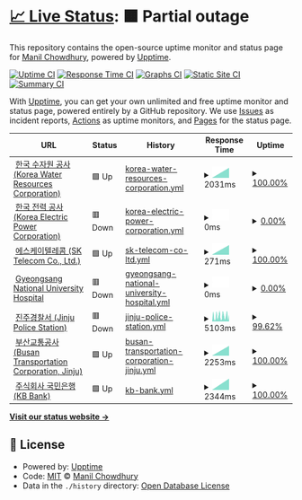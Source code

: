 # [📈 Live Status](https://keywordnew.github.io/jinju-watchtower): <!--live status--> **🟧 Partial outage**

This repository contains the open-source uptime monitor and status page for [Manil Chowdhury](https://manil.xyz), powered by [Upptime](https://github.com/upptime/upptime).

[![Uptime CI](https://github.com/keywordnew/jinju-watchtower/workflows/Uptime%20CI/badge.svg)](https://github.com/keywordnew/jinju-watchtower/actions?query=workflow%3A%22Uptime+CI%22)
[![Response Time CI](https://github.com/keywordnew/jinju-watchtower/workflows/Response%20Time%20CI/badge.svg)](https://github.com/keywordnew/jinju-watchtower/actions?query=workflow%3A%22Response+Time+CI%22)
[![Graphs CI](https://github.com/keywordnew/jinju-watchtower/workflows/Graphs%20CI/badge.svg)](https://github.com/keywordnew/jinju-watchtower/actions?query=workflow%3A%22Graphs+CI%22)
[![Static Site CI](https://github.com/keywordnew/jinju-watchtower/workflows/Static%20Site%20CI/badge.svg)](https://github.com/keywordnew/jinju-watchtower/actions?query=workflow%3A%22Static+Site+CI%22)
[![Summary CI](https://github.com/keywordnew/jinju-watchtower/workflows/Summary%20CI/badge.svg)](https://github.com/keywordnew/jinju-watchtower/actions?query=workflow%3A%22Summary+CI%22)

With [Upptime](https://upptime.js.org), you can get your own unlimited and free uptime monitor and status page, powered entirely by a GitHub repository. We use [Issues](https://github.com/keywordnew/jinju-watchtower/issues) as incident reports, [Actions](https://github.com/keywordnew/jinju-watchtower/actions) as uptime monitors, and [Pages](https://keywordnew.github.io/jinju-watchtower) for the status page.

<!--start: status pages-->
<!-- This summary is generated by Upptime (https://github.com/upptime/upptime) -->
<!-- Do not edit this manually, your changes will be overwritten -->
<!-- prettier-ignore -->
| URL | Status | History | Response Time | Uptime |
| --- | ------ | ------- | ------------- | ------ |
| <img alt="" src="https://nilspace.xyz/content/images/2023/05/water.png" height="13"> [한국 수자원 공사 (Korea Water Resources Corporation)](https://www.kwater.or.kr/main.do?s_mid=1) | 🟩 Up | [korea-water-resources-corporation.yml](https://github.com/keywordnew/jinju-watchtower/commits/HEAD/history/korea-water-resources-corporation.yml) | <details><summary><img alt="Response time graph" src="./graphs/korea-water-resources-corporation/response-time-week.png" height="20"> 2031ms</summary><br><a href="https://keywordnew.github.io/jinju-watchtower/history/korea-water-resources-corporation"><img alt="Response time 2053" src="https://img.shields.io/endpoint?url=https%3A%2F%2Fraw.githubusercontent.com%2Fkeywordnew%2Fjinju-watchtower%2FHEAD%2Fapi%2Fkorea-water-resources-corporation%2Fresponse-time.json"></a><br><a href="https://keywordnew.github.io/jinju-watchtower/history/korea-water-resources-corporation"><img alt="24-hour response time 1857" src="https://img.shields.io/endpoint?url=https%3A%2F%2Fraw.githubusercontent.com%2Fkeywordnew%2Fjinju-watchtower%2FHEAD%2Fapi%2Fkorea-water-resources-corporation%2Fresponse-time-day.json"></a><br><a href="https://keywordnew.github.io/jinju-watchtower/history/korea-water-resources-corporation"><img alt="7-day response time 2031" src="https://img.shields.io/endpoint?url=https%3A%2F%2Fraw.githubusercontent.com%2Fkeywordnew%2Fjinju-watchtower%2FHEAD%2Fapi%2Fkorea-water-resources-corporation%2Fresponse-time-week.json"></a><br><a href="https://keywordnew.github.io/jinju-watchtower/history/korea-water-resources-corporation"><img alt="30-day response time 2031" src="https://img.shields.io/endpoint?url=https%3A%2F%2Fraw.githubusercontent.com%2Fkeywordnew%2Fjinju-watchtower%2FHEAD%2Fapi%2Fkorea-water-resources-corporation%2Fresponse-time-month.json"></a><br><a href="https://keywordnew.github.io/jinju-watchtower/history/korea-water-resources-corporation"><img alt="1-year response time 2053" src="https://img.shields.io/endpoint?url=https%3A%2F%2Fraw.githubusercontent.com%2Fkeywordnew%2Fjinju-watchtower%2FHEAD%2Fapi%2Fkorea-water-resources-corporation%2Fresponse-time-year.json"></a></details> | <details><summary><a href="https://keywordnew.github.io/jinju-watchtower/history/korea-water-resources-corporation">100.00%</a></summary><a href="https://keywordnew.github.io/jinju-watchtower/history/korea-water-resources-corporation"><img alt="All-time uptime 100.00%" src="https://img.shields.io/endpoint?url=https%3A%2F%2Fraw.githubusercontent.com%2Fkeywordnew%2Fjinju-watchtower%2FHEAD%2Fapi%2Fkorea-water-resources-corporation%2Fuptime.json"></a><br><a href="https://keywordnew.github.io/jinju-watchtower/history/korea-water-resources-corporation"><img alt="24-hour uptime 100.00%" src="https://img.shields.io/endpoint?url=https%3A%2F%2Fraw.githubusercontent.com%2Fkeywordnew%2Fjinju-watchtower%2FHEAD%2Fapi%2Fkorea-water-resources-corporation%2Fuptime-day.json"></a><br><a href="https://keywordnew.github.io/jinju-watchtower/history/korea-water-resources-corporation"><img alt="7-day uptime 100.00%" src="https://img.shields.io/endpoint?url=https%3A%2F%2Fraw.githubusercontent.com%2Fkeywordnew%2Fjinju-watchtower%2FHEAD%2Fapi%2Fkorea-water-resources-corporation%2Fuptime-week.json"></a><br><a href="https://keywordnew.github.io/jinju-watchtower/history/korea-water-resources-corporation"><img alt="30-day uptime 100.00%" src="https://img.shields.io/endpoint?url=https%3A%2F%2Fraw.githubusercontent.com%2Fkeywordnew%2Fjinju-watchtower%2FHEAD%2Fapi%2Fkorea-water-resources-corporation%2Fuptime-month.json"></a><br><a href="https://keywordnew.github.io/jinju-watchtower/history/korea-water-resources-corporation"><img alt="1-year uptime 100.00%" src="https://img.shields.io/endpoint?url=https%3A%2F%2Fraw.githubusercontent.com%2Fkeywordnew%2Fjinju-watchtower%2FHEAD%2Fapi%2Fkorea-water-resources-corporation%2Fuptime-year.json"></a></details>
| <img alt="" src="https://nilspace.xyz/content/images/2023/05/power-1.png" height="13"> [한국 전력 공사 (Korea Electric Power Corporation)](https://home.kepco.co.kr/kepco/main.do) | 🟥 Down | [korea-electric-power-corporation.yml](https://github.com/keywordnew/jinju-watchtower/commits/HEAD/history/korea-electric-power-corporation.yml) | <details><summary><img alt="Response time graph" src="./graphs/korea-electric-power-corporation/response-time-week.png" height="20"> 0ms</summary><br><a href="https://keywordnew.github.io/jinju-watchtower/history/korea-electric-power-corporation"><img alt="Response time 2157" src="https://img.shields.io/endpoint?url=https%3A%2F%2Fraw.githubusercontent.com%2Fkeywordnew%2Fjinju-watchtower%2FHEAD%2Fapi%2Fkorea-electric-power-corporation%2Fresponse-time.json"></a><br><a href="https://keywordnew.github.io/jinju-watchtower/history/korea-electric-power-corporation"><img alt="24-hour response time 0" src="https://img.shields.io/endpoint?url=https%3A%2F%2Fraw.githubusercontent.com%2Fkeywordnew%2Fjinju-watchtower%2FHEAD%2Fapi%2Fkorea-electric-power-corporation%2Fresponse-time-day.json"></a><br><a href="https://keywordnew.github.io/jinju-watchtower/history/korea-electric-power-corporation"><img alt="7-day response time 0" src="https://img.shields.io/endpoint?url=https%3A%2F%2Fraw.githubusercontent.com%2Fkeywordnew%2Fjinju-watchtower%2FHEAD%2Fapi%2Fkorea-electric-power-corporation%2Fresponse-time-week.json"></a><br><a href="https://keywordnew.github.io/jinju-watchtower/history/korea-electric-power-corporation"><img alt="30-day response time 0" src="https://img.shields.io/endpoint?url=https%3A%2F%2Fraw.githubusercontent.com%2Fkeywordnew%2Fjinju-watchtower%2FHEAD%2Fapi%2Fkorea-electric-power-corporation%2Fresponse-time-month.json"></a><br><a href="https://keywordnew.github.io/jinju-watchtower/history/korea-electric-power-corporation"><img alt="1-year response time 2157" src="https://img.shields.io/endpoint?url=https%3A%2F%2Fraw.githubusercontent.com%2Fkeywordnew%2Fjinju-watchtower%2FHEAD%2Fapi%2Fkorea-electric-power-corporation%2Fresponse-time-year.json"></a></details> | <details><summary><a href="https://keywordnew.github.io/jinju-watchtower/history/korea-electric-power-corporation">0.00%</a></summary><a href="https://keywordnew.github.io/jinju-watchtower/history/korea-electric-power-corporation"><img alt="All-time uptime 1.05%" src="https://img.shields.io/endpoint?url=https%3A%2F%2Fraw.githubusercontent.com%2Fkeywordnew%2Fjinju-watchtower%2FHEAD%2Fapi%2Fkorea-electric-power-corporation%2Fuptime.json"></a><br><a href="https://keywordnew.github.io/jinju-watchtower/history/korea-electric-power-corporation"><img alt="24-hour uptime 0.00%" src="https://img.shields.io/endpoint?url=https%3A%2F%2Fraw.githubusercontent.com%2Fkeywordnew%2Fjinju-watchtower%2FHEAD%2Fapi%2Fkorea-electric-power-corporation%2Fuptime-day.json"></a><br><a href="https://keywordnew.github.io/jinju-watchtower/history/korea-electric-power-corporation"><img alt="7-day uptime 0.00%" src="https://img.shields.io/endpoint?url=https%3A%2F%2Fraw.githubusercontent.com%2Fkeywordnew%2Fjinju-watchtower%2FHEAD%2Fapi%2Fkorea-electric-power-corporation%2Fuptime-week.json"></a><br><a href="https://keywordnew.github.io/jinju-watchtower/history/korea-electric-power-corporation"><img alt="30-day uptime 0.00%" src="https://img.shields.io/endpoint?url=https%3A%2F%2Fraw.githubusercontent.com%2Fkeywordnew%2Fjinju-watchtower%2FHEAD%2Fapi%2Fkorea-electric-power-corporation%2Fuptime-month.json"></a><br><a href="https://keywordnew.github.io/jinju-watchtower/history/korea-electric-power-corporation"><img alt="1-year uptime 1.05%" src="https://img.shields.io/endpoint?url=https%3A%2F%2Fraw.githubusercontent.com%2Fkeywordnew%2Fjinju-watchtower%2FHEAD%2Fapi%2Fkorea-electric-power-corporation%2Fuptime-year.json"></a></details>
| <img alt="" src="https://nilspace.xyz/content/images/2023/05/communication.png" height="13"> [에스케이텔레콤 (SK Telecom Co., Ltd.)](https://www.sktelecom.com/) | 🟩 Up | [sk-telecom-co-ltd.yml](https://github.com/keywordnew/jinju-watchtower/commits/HEAD/history/sk-telecom-co-ltd.yml) | <details><summary><img alt="Response time graph" src="./graphs/sk-telecom-co-ltd/response-time-week.png" height="20"> 271ms</summary><br><a href="https://keywordnew.github.io/jinju-watchtower/history/sk-telecom-co-ltd"><img alt="Response time 335" src="https://img.shields.io/endpoint?url=https%3A%2F%2Fraw.githubusercontent.com%2Fkeywordnew%2Fjinju-watchtower%2FHEAD%2Fapi%2Fsk-telecom-co-ltd%2Fresponse-time.json"></a><br><a href="https://keywordnew.github.io/jinju-watchtower/history/sk-telecom-co-ltd"><img alt="24-hour response time 288" src="https://img.shields.io/endpoint?url=https%3A%2F%2Fraw.githubusercontent.com%2Fkeywordnew%2Fjinju-watchtower%2FHEAD%2Fapi%2Fsk-telecom-co-ltd%2Fresponse-time-day.json"></a><br><a href="https://keywordnew.github.io/jinju-watchtower/history/sk-telecom-co-ltd"><img alt="7-day response time 271" src="https://img.shields.io/endpoint?url=https%3A%2F%2Fraw.githubusercontent.com%2Fkeywordnew%2Fjinju-watchtower%2FHEAD%2Fapi%2Fsk-telecom-co-ltd%2Fresponse-time-week.json"></a><br><a href="https://keywordnew.github.io/jinju-watchtower/history/sk-telecom-co-ltd"><img alt="30-day response time 271" src="https://img.shields.io/endpoint?url=https%3A%2F%2Fraw.githubusercontent.com%2Fkeywordnew%2Fjinju-watchtower%2FHEAD%2Fapi%2Fsk-telecom-co-ltd%2Fresponse-time-month.json"></a><br><a href="https://keywordnew.github.io/jinju-watchtower/history/sk-telecom-co-ltd"><img alt="1-year response time 335" src="https://img.shields.io/endpoint?url=https%3A%2F%2Fraw.githubusercontent.com%2Fkeywordnew%2Fjinju-watchtower%2FHEAD%2Fapi%2Fsk-telecom-co-ltd%2Fresponse-time-year.json"></a></details> | <details><summary><a href="https://keywordnew.github.io/jinju-watchtower/history/sk-telecom-co-ltd">100.00%</a></summary><a href="https://keywordnew.github.io/jinju-watchtower/history/sk-telecom-co-ltd"><img alt="All-time uptime 100.00%" src="https://img.shields.io/endpoint?url=https%3A%2F%2Fraw.githubusercontent.com%2Fkeywordnew%2Fjinju-watchtower%2FHEAD%2Fapi%2Fsk-telecom-co-ltd%2Fuptime.json"></a><br><a href="https://keywordnew.github.io/jinju-watchtower/history/sk-telecom-co-ltd"><img alt="24-hour uptime 100.00%" src="https://img.shields.io/endpoint?url=https%3A%2F%2Fraw.githubusercontent.com%2Fkeywordnew%2Fjinju-watchtower%2FHEAD%2Fapi%2Fsk-telecom-co-ltd%2Fuptime-day.json"></a><br><a href="https://keywordnew.github.io/jinju-watchtower/history/sk-telecom-co-ltd"><img alt="7-day uptime 100.00%" src="https://img.shields.io/endpoint?url=https%3A%2F%2Fraw.githubusercontent.com%2Fkeywordnew%2Fjinju-watchtower%2FHEAD%2Fapi%2Fsk-telecom-co-ltd%2Fuptime-week.json"></a><br><a href="https://keywordnew.github.io/jinju-watchtower/history/sk-telecom-co-ltd"><img alt="30-day uptime 100.00%" src="https://img.shields.io/endpoint?url=https%3A%2F%2Fraw.githubusercontent.com%2Fkeywordnew%2Fjinju-watchtower%2FHEAD%2Fapi%2Fsk-telecom-co-ltd%2Fuptime-month.json"></a><br><a href="https://keywordnew.github.io/jinju-watchtower/history/sk-telecom-co-ltd"><img alt="1-year uptime 100.00%" src="https://img.shields.io/endpoint?url=https%3A%2F%2Fraw.githubusercontent.com%2Fkeywordnew%2Fjinju-watchtower%2FHEAD%2Fapi%2Fsk-telecom-co-ltd%2Fuptime-year.json"></a></details>
| <img alt="" src="https://nilspace.xyz/content/images/2023/05/hospital.png" height="13"> [Gyeongsang National University Hospital](https://www.gnuh.co.kr/) | 🟥 Down | [gyeongsang-national-university-hospital.yml](https://github.com/keywordnew/jinju-watchtower/commits/HEAD/history/gyeongsang-national-university-hospital.yml) | <details><summary><img alt="Response time graph" src="./graphs/gyeongsang-national-university-hospital/response-time-week.png" height="20"> 0ms</summary><br><a href="https://keywordnew.github.io/jinju-watchtower/history/gyeongsang-national-university-hospital"><img alt="Response time 0" src="https://img.shields.io/endpoint?url=https%3A%2F%2Fraw.githubusercontent.com%2Fkeywordnew%2Fjinju-watchtower%2FHEAD%2Fapi%2Fgyeongsang-national-university-hospital%2Fresponse-time.json"></a><br><a href="https://keywordnew.github.io/jinju-watchtower/history/gyeongsang-national-university-hospital"><img alt="24-hour response time 0" src="https://img.shields.io/endpoint?url=https%3A%2F%2Fraw.githubusercontent.com%2Fkeywordnew%2Fjinju-watchtower%2FHEAD%2Fapi%2Fgyeongsang-national-university-hospital%2Fresponse-time-day.json"></a><br><a href="https://keywordnew.github.io/jinju-watchtower/history/gyeongsang-national-university-hospital"><img alt="7-day response time 0" src="https://img.shields.io/endpoint?url=https%3A%2F%2Fraw.githubusercontent.com%2Fkeywordnew%2Fjinju-watchtower%2FHEAD%2Fapi%2Fgyeongsang-national-university-hospital%2Fresponse-time-week.json"></a><br><a href="https://keywordnew.github.io/jinju-watchtower/history/gyeongsang-national-university-hospital"><img alt="30-day response time 0" src="https://img.shields.io/endpoint?url=https%3A%2F%2Fraw.githubusercontent.com%2Fkeywordnew%2Fjinju-watchtower%2FHEAD%2Fapi%2Fgyeongsang-national-university-hospital%2Fresponse-time-month.json"></a><br><a href="https://keywordnew.github.io/jinju-watchtower/history/gyeongsang-national-university-hospital"><img alt="1-year response time 0" src="https://img.shields.io/endpoint?url=https%3A%2F%2Fraw.githubusercontent.com%2Fkeywordnew%2Fjinju-watchtower%2FHEAD%2Fapi%2Fgyeongsang-national-university-hospital%2Fresponse-time-year.json"></a></details> | <details><summary><a href="https://keywordnew.github.io/jinju-watchtower/history/gyeongsang-national-university-hospital">0.00%</a></summary><a href="https://keywordnew.github.io/jinju-watchtower/history/gyeongsang-national-university-hospital"><img alt="All-time uptime 0.00%" src="https://img.shields.io/endpoint?url=https%3A%2F%2Fraw.githubusercontent.com%2Fkeywordnew%2Fjinju-watchtower%2FHEAD%2Fapi%2Fgyeongsang-national-university-hospital%2Fuptime.json"></a><br><a href="https://keywordnew.github.io/jinju-watchtower/history/gyeongsang-national-university-hospital"><img alt="24-hour uptime 0.00%" src="https://img.shields.io/endpoint?url=https%3A%2F%2Fraw.githubusercontent.com%2Fkeywordnew%2Fjinju-watchtower%2FHEAD%2Fapi%2Fgyeongsang-national-university-hospital%2Fuptime-day.json"></a><br><a href="https://keywordnew.github.io/jinju-watchtower/history/gyeongsang-national-university-hospital"><img alt="7-day uptime 0.00%" src="https://img.shields.io/endpoint?url=https%3A%2F%2Fraw.githubusercontent.com%2Fkeywordnew%2Fjinju-watchtower%2FHEAD%2Fapi%2Fgyeongsang-national-university-hospital%2Fuptime-week.json"></a><br><a href="https://keywordnew.github.io/jinju-watchtower/history/gyeongsang-national-university-hospital"><img alt="30-day uptime 0.00%" src="https://img.shields.io/endpoint?url=https%3A%2F%2Fraw.githubusercontent.com%2Fkeywordnew%2Fjinju-watchtower%2FHEAD%2Fapi%2Fgyeongsang-national-university-hospital%2Fuptime-month.json"></a><br><a href="https://keywordnew.github.io/jinju-watchtower/history/gyeongsang-national-university-hospital"><img alt="1-year uptime 0.00%" src="https://img.shields.io/endpoint?url=https%3A%2F%2Fraw.githubusercontent.com%2Fkeywordnew%2Fjinju-watchtower%2FHEAD%2Fapi%2Fgyeongsang-national-university-hospital%2Fuptime-year.json"></a></details>
| <img alt="" src="https://nilspace.xyz/content/images/2023/05/emergency.png" height="13"> [진주경찰서 (Jinju Police Station)](http://www.gnpolice.go.kr/jj/) | 🟥 Down | [jinju-police-station.yml](https://github.com/keywordnew/jinju-watchtower/commits/HEAD/history/jinju-police-station.yml) | <details><summary><img alt="Response time graph" src="./graphs/jinju-police-station/response-time-week.png" height="20"> 5103ms</summary><br><a href="https://keywordnew.github.io/jinju-watchtower/history/jinju-police-station"><img alt="Response time 5061" src="https://img.shields.io/endpoint?url=https%3A%2F%2Fraw.githubusercontent.com%2Fkeywordnew%2Fjinju-watchtower%2FHEAD%2Fapi%2Fjinju-police-station%2Fresponse-time.json"></a><br><a href="https://keywordnew.github.io/jinju-watchtower/history/jinju-police-station"><img alt="24-hour response time 4297" src="https://img.shields.io/endpoint?url=https%3A%2F%2Fraw.githubusercontent.com%2Fkeywordnew%2Fjinju-watchtower%2FHEAD%2Fapi%2Fjinju-police-station%2Fresponse-time-day.json"></a><br><a href="https://keywordnew.github.io/jinju-watchtower/history/jinju-police-station"><img alt="7-day response time 5103" src="https://img.shields.io/endpoint?url=https%3A%2F%2Fraw.githubusercontent.com%2Fkeywordnew%2Fjinju-watchtower%2FHEAD%2Fapi%2Fjinju-police-station%2Fresponse-time-week.json"></a><br><a href="https://keywordnew.github.io/jinju-watchtower/history/jinju-police-station"><img alt="30-day response time 5103" src="https://img.shields.io/endpoint?url=https%3A%2F%2Fraw.githubusercontent.com%2Fkeywordnew%2Fjinju-watchtower%2FHEAD%2Fapi%2Fjinju-police-station%2Fresponse-time-month.json"></a><br><a href="https://keywordnew.github.io/jinju-watchtower/history/jinju-police-station"><img alt="1-year response time 5061" src="https://img.shields.io/endpoint?url=https%3A%2F%2Fraw.githubusercontent.com%2Fkeywordnew%2Fjinju-watchtower%2FHEAD%2Fapi%2Fjinju-police-station%2Fresponse-time-year.json"></a></details> | <details><summary><a href="https://keywordnew.github.io/jinju-watchtower/history/jinju-police-station">99.62%</a></summary><a href="https://keywordnew.github.io/jinju-watchtower/history/jinju-police-station"><img alt="All-time uptime 99.33%" src="https://img.shields.io/endpoint?url=https%3A%2F%2Fraw.githubusercontent.com%2Fkeywordnew%2Fjinju-watchtower%2FHEAD%2Fapi%2Fjinju-police-station%2Fuptime.json"></a><br><a href="https://keywordnew.github.io/jinju-watchtower/history/jinju-police-station"><img alt="24-hour uptime 98.82%" src="https://img.shields.io/endpoint?url=https%3A%2F%2Fraw.githubusercontent.com%2Fkeywordnew%2Fjinju-watchtower%2FHEAD%2Fapi%2Fjinju-police-station%2Fuptime-day.json"></a><br><a href="https://keywordnew.github.io/jinju-watchtower/history/jinju-police-station"><img alt="7-day uptime 99.62%" src="https://img.shields.io/endpoint?url=https%3A%2F%2Fraw.githubusercontent.com%2Fkeywordnew%2Fjinju-watchtower%2FHEAD%2Fapi%2Fjinju-police-station%2Fuptime-week.json"></a><br><a href="https://keywordnew.github.io/jinju-watchtower/history/jinju-police-station"><img alt="30-day uptime 99.91%" src="https://img.shields.io/endpoint?url=https%3A%2F%2Fraw.githubusercontent.com%2Fkeywordnew%2Fjinju-watchtower%2FHEAD%2Fapi%2Fjinju-police-station%2Fuptime-month.json"></a><br><a href="https://keywordnew.github.io/jinju-watchtower/history/jinju-police-station"><img alt="1-year uptime 99.33%" src="https://img.shields.io/endpoint?url=https%3A%2F%2Fraw.githubusercontent.com%2Fkeywordnew%2Fjinju-watchtower%2FHEAD%2Fapi%2Fjinju-police-station%2Fuptime-year.json"></a></details>
| <img alt="" src="https://nilspace.xyz/content/images/2023/05/transportation-1.png" height="13"> [부산교통공사 (Busan Transportation Corporation, Jinju)](http://www2.humetro.busan.kr/default/main.do) | 🟩 Up | [busan-transportation-corporation-jinju.yml](https://github.com/keywordnew/jinju-watchtower/commits/HEAD/history/busan-transportation-corporation-jinju.yml) | <details><summary><img alt="Response time graph" src="./graphs/busan-transportation-corporation-jinju/response-time-week.png" height="20"> 2253ms</summary><br><a href="https://keywordnew.github.io/jinju-watchtower/history/busan-transportation-corporation-jinju"><img alt="Response time 4367" src="https://img.shields.io/endpoint?url=https%3A%2F%2Fraw.githubusercontent.com%2Fkeywordnew%2Fjinju-watchtower%2FHEAD%2Fapi%2Fbusan-transportation-corporation-jinju%2Fresponse-time.json"></a><br><a href="https://keywordnew.github.io/jinju-watchtower/history/busan-transportation-corporation-jinju"><img alt="24-hour response time 2344" src="https://img.shields.io/endpoint?url=https%3A%2F%2Fraw.githubusercontent.com%2Fkeywordnew%2Fjinju-watchtower%2FHEAD%2Fapi%2Fbusan-transportation-corporation-jinju%2Fresponse-time-day.json"></a><br><a href="https://keywordnew.github.io/jinju-watchtower/history/busan-transportation-corporation-jinju"><img alt="7-day response time 2253" src="https://img.shields.io/endpoint?url=https%3A%2F%2Fraw.githubusercontent.com%2Fkeywordnew%2Fjinju-watchtower%2FHEAD%2Fapi%2Fbusan-transportation-corporation-jinju%2Fresponse-time-week.json"></a><br><a href="https://keywordnew.github.io/jinju-watchtower/history/busan-transportation-corporation-jinju"><img alt="30-day response time 2253" src="https://img.shields.io/endpoint?url=https%3A%2F%2Fraw.githubusercontent.com%2Fkeywordnew%2Fjinju-watchtower%2FHEAD%2Fapi%2Fbusan-transportation-corporation-jinju%2Fresponse-time-month.json"></a><br><a href="https://keywordnew.github.io/jinju-watchtower/history/busan-transportation-corporation-jinju"><img alt="1-year response time 4367" src="https://img.shields.io/endpoint?url=https%3A%2F%2Fraw.githubusercontent.com%2Fkeywordnew%2Fjinju-watchtower%2FHEAD%2Fapi%2Fbusan-transportation-corporation-jinju%2Fresponse-time-year.json"></a></details> | <details><summary><a href="https://keywordnew.github.io/jinju-watchtower/history/busan-transportation-corporation-jinju">100.00%</a></summary><a href="https://keywordnew.github.io/jinju-watchtower/history/busan-transportation-corporation-jinju"><img alt="All-time uptime 99.88%" src="https://img.shields.io/endpoint?url=https%3A%2F%2Fraw.githubusercontent.com%2Fkeywordnew%2Fjinju-watchtower%2FHEAD%2Fapi%2Fbusan-transportation-corporation-jinju%2Fuptime.json"></a><br><a href="https://keywordnew.github.io/jinju-watchtower/history/busan-transportation-corporation-jinju"><img alt="24-hour uptime 100.00%" src="https://img.shields.io/endpoint?url=https%3A%2F%2Fraw.githubusercontent.com%2Fkeywordnew%2Fjinju-watchtower%2FHEAD%2Fapi%2Fbusan-transportation-corporation-jinju%2Fuptime-day.json"></a><br><a href="https://keywordnew.github.io/jinju-watchtower/history/busan-transportation-corporation-jinju"><img alt="7-day uptime 100.00%" src="https://img.shields.io/endpoint?url=https%3A%2F%2Fraw.githubusercontent.com%2Fkeywordnew%2Fjinju-watchtower%2FHEAD%2Fapi%2Fbusan-transportation-corporation-jinju%2Fuptime-week.json"></a><br><a href="https://keywordnew.github.io/jinju-watchtower/history/busan-transportation-corporation-jinju"><img alt="30-day uptime 100.00%" src="https://img.shields.io/endpoint?url=https%3A%2F%2Fraw.githubusercontent.com%2Fkeywordnew%2Fjinju-watchtower%2FHEAD%2Fapi%2Fbusan-transportation-corporation-jinju%2Fuptime-month.json"></a><br><a href="https://keywordnew.github.io/jinju-watchtower/history/busan-transportation-corporation-jinju"><img alt="1-year uptime 99.88%" src="https://img.shields.io/endpoint?url=https%3A%2F%2Fraw.githubusercontent.com%2Fkeywordnew%2Fjinju-watchtower%2FHEAD%2Fapi%2Fbusan-transportation-corporation-jinju%2Fuptime-year.json"></a></details>
| <img alt="" src="https://nilspace.xyz/content/images/2023/05/payment.png" height="13"> [주식회사 국민은행 (KB Bank)](https://www.kbstar.com/) | 🟩 Up | [kb-bank.yml](https://github.com/keywordnew/jinju-watchtower/commits/HEAD/history/kb-bank.yml) | <details><summary><img alt="Response time graph" src="./graphs/kb-bank/response-time-week.png" height="20"> 2344ms</summary><br><a href="https://keywordnew.github.io/jinju-watchtower/history/kb-bank"><img alt="Response time 2295" src="https://img.shields.io/endpoint?url=https%3A%2F%2Fraw.githubusercontent.com%2Fkeywordnew%2Fjinju-watchtower%2FHEAD%2Fapi%2Fkb-bank%2Fresponse-time.json"></a><br><a href="https://keywordnew.github.io/jinju-watchtower/history/kb-bank"><img alt="24-hour response time 2698" src="https://img.shields.io/endpoint?url=https%3A%2F%2Fraw.githubusercontent.com%2Fkeywordnew%2Fjinju-watchtower%2FHEAD%2Fapi%2Fkb-bank%2Fresponse-time-day.json"></a><br><a href="https://keywordnew.github.io/jinju-watchtower/history/kb-bank"><img alt="7-day response time 2344" src="https://img.shields.io/endpoint?url=https%3A%2F%2Fraw.githubusercontent.com%2Fkeywordnew%2Fjinju-watchtower%2FHEAD%2Fapi%2Fkb-bank%2Fresponse-time-week.json"></a><br><a href="https://keywordnew.github.io/jinju-watchtower/history/kb-bank"><img alt="30-day response time 2344" src="https://img.shields.io/endpoint?url=https%3A%2F%2Fraw.githubusercontent.com%2Fkeywordnew%2Fjinju-watchtower%2FHEAD%2Fapi%2Fkb-bank%2Fresponse-time-month.json"></a><br><a href="https://keywordnew.github.io/jinju-watchtower/history/kb-bank"><img alt="1-year response time 2295" src="https://img.shields.io/endpoint?url=https%3A%2F%2Fraw.githubusercontent.com%2Fkeywordnew%2Fjinju-watchtower%2FHEAD%2Fapi%2Fkb-bank%2Fresponse-time-year.json"></a></details> | <details><summary><a href="https://keywordnew.github.io/jinju-watchtower/history/kb-bank">100.00%</a></summary><a href="https://keywordnew.github.io/jinju-watchtower/history/kb-bank"><img alt="All-time uptime 100.00%" src="https://img.shields.io/endpoint?url=https%3A%2F%2Fraw.githubusercontent.com%2Fkeywordnew%2Fjinju-watchtower%2FHEAD%2Fapi%2Fkb-bank%2Fuptime.json"></a><br><a href="https://keywordnew.github.io/jinju-watchtower/history/kb-bank"><img alt="24-hour uptime 100.00%" src="https://img.shields.io/endpoint?url=https%3A%2F%2Fraw.githubusercontent.com%2Fkeywordnew%2Fjinju-watchtower%2FHEAD%2Fapi%2Fkb-bank%2Fuptime-day.json"></a><br><a href="https://keywordnew.github.io/jinju-watchtower/history/kb-bank"><img alt="7-day uptime 100.00%" src="https://img.shields.io/endpoint?url=https%3A%2F%2Fraw.githubusercontent.com%2Fkeywordnew%2Fjinju-watchtower%2FHEAD%2Fapi%2Fkb-bank%2Fuptime-week.json"></a><br><a href="https://keywordnew.github.io/jinju-watchtower/history/kb-bank"><img alt="30-day uptime 100.00%" src="https://img.shields.io/endpoint?url=https%3A%2F%2Fraw.githubusercontent.com%2Fkeywordnew%2Fjinju-watchtower%2FHEAD%2Fapi%2Fkb-bank%2Fuptime-month.json"></a><br><a href="https://keywordnew.github.io/jinju-watchtower/history/kb-bank"><img alt="1-year uptime 100.00%" src="https://img.shields.io/endpoint?url=https%3A%2F%2Fraw.githubusercontent.com%2Fkeywordnew%2Fjinju-watchtower%2FHEAD%2Fapi%2Fkb-bank%2Fuptime-year.json"></a></details>

<!--end: status pages-->

[**Visit our status website →**](https://keywordnew.github.io/jinju-watchtower)

## 📄 License

- Powered by: [Upptime](https://github.com/upptime/upptime)
- Code: [MIT](./LICENSE) © [Manil Chowdhury](https://manil.xyz)
- Data in the `./history` directory: [Open Database License](https://opendatacommons.org/licenses/odbl/1-0/)
